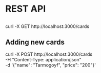 # REST API
## 
curl -X GET http://localhost:3000/cards


## Adding new cards
curl -X POST http://localhost:3000/cards \
-H "Content-Type: application/json" \
-d '{"name": "Tarmogoyf", "price": "200"}'
